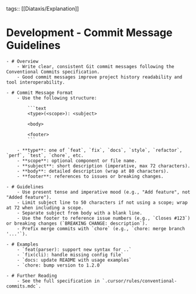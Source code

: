 tags:: [[Diataxis/Explanation]]

# Development - Commit Message Guidelines
	- # Overview
		- Write clear, consistent Git commit messages following the Conventional Commits specification.
		- Good commit messages improve project history readability and tool interoperability.

	- # Commit Message Format
		- Use the following structure:

			```text
			<type>(<scope>): <subject>

			<body>

			<footer>
			```

		- **type**: one of `feat`, `fix`, `docs`, `style`, `refactor`, `perf`, `test`, `chore`, etc.
		- **scope**: optional component or file name.
		- **subject**: short description (imperative, max 72 characters).
		- **body**: detailed description (wrap at 80 characters).
		- **footer**: references to issues or breaking changes.

	- # Guidelines
		- Use present tense and imperative mood (e.g., "Add feature", not "Added feature").
		- Limit subject line to 50 characters if not using a scope; wrap at 72 when including a scope.
		- Separate subject from body with a blank line.
		- Use the footer to reference issue numbers (e.g., `Closes #123`) or breaking changes (`BREAKING CHANGE: description`).
		- Prefix merge commits with `chore` (e.g., `chore: merge branch '...'`).

	- # Examples
		- `feat(parser): support new syntax for ..`
		- `fix(cli): handle missing config file`
		- `docs: update README with usage examples`
		- `chore: bump version to 1.2.0`

	- # Further Reading
		- See the full specification in `.cursor/rules/conventional-commits.mdc`.